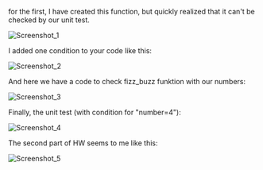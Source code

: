 for the first, I have created this function, but quickly realized that it can't be checked by our unit test.

![Screenshot_1](https://user-images.githubusercontent.com/75696130/108617802-d28b0100-7421-11eb-9e2b-889d8a0636e5.png)

I added one condition to your code like this:

![Screenshot_2](https://user-images.githubusercontent.com/75696130/108617808-dd459600-7421-11eb-8b86-f30d3a671b17.png)

And here we have a code to check fizz_buzz funktion with our numbers:

![Screenshot_3](https://user-images.githubusercontent.com/75696130/108617848-18e06000-7422-11eb-8923-52024e1df11b.png)

Finally, the unit test (with condition for "number=4"):

![Screenshot_4](https://user-images.githubusercontent.com/75696130/108617861-27c71280-7422-11eb-9085-74c3374dd691.png)

The second part of HW seems to me like this:

![Screenshot_5](https://user-images.githubusercontent.com/75696130/108617870-34e40180-7422-11eb-91ef-58bb396c1e61.png)
